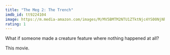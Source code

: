 ```yaml
---
title: "The Meg 2: The Trench"
imdb_id: tt9224104
image: https://m.media-amazon.com/images/M/MV5BMTM2NTU1ZTktNjc4YS00NjNhLWE4NmYtOTM2YjFjOGUzNmYzXkEyXkFqcGdeQXVyODE5NzE3OTE@._V1_SX300.jpg
rating: 1
---
```


What if someone made a creature feature where nothing happened at all?

This movie.
